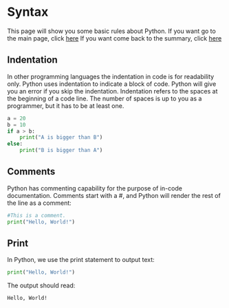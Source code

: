 # Syntax
This page will show you some basic rules about Python.
If you want go to the main page, click [here](https://fededev01.github.io/Learn-Python)
If you want come back to the summary, click [here](https://fededev01.github.io/Learn-Python/ch00_summary)

## Indentation
In other programming languages the indentation in code is for readability only.
Python uses indentation to indicate a block of code.
Python will give you an error if you skip the indentation.
Indentation refers to the spaces at the beginning of a code line.
The number of spaces is up to you as a programmer, but it has to be at least one.

```python
a = 20
b = 10
if a > b:
    print("A is bigger than B")
else:
    print("B is bigger than A")
```

## Comments
Python has commenting capability for the purpose of in-code documentation.
Comments start with a #, and Python will render the rest of the line as a comment:

```python
#This is a comment.
print("Hello, World!")
```

## Print
In Python, we use the print statement to output text:

```python
print("Hello, World!")
```

The output should read:

```output
Hello, World!
```
